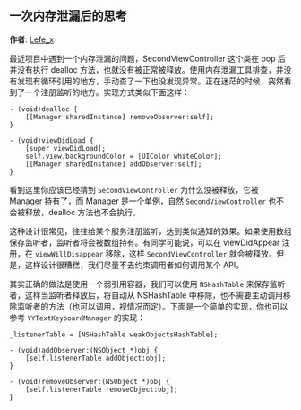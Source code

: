 ## 一次内存泄漏后的思考

**作者**: [Lefe_x](https://weibo.com/u/5953150140)

最近项目中遇到一个内存泄漏的问题，SecondViewController 这个类在 pop 后并没有执行 dealloc 方法，也就没有被正常被释放。使用内存泄漏工具排查，并没有发现有循环引用的地方，手动查了一下也没发现异常。正在迷茫的时候，突然看到了一个注册监听的地方。实现方式类似下面这样：

```
- (void)dealloc {
    [[Manager sharedInstance] removeObserver:self];
}

- (void)viewDidLoad {
    [super viewDidLoad];
    self.view.backgroundColor = [UIColor whiteColor];
    [[Manager sharedInstance] addObserver:self];
}
```

看到这里你应该已经猜到 `SecondViewController` 为什么没被释放，它被 Manager 持有了，而 Manager 是一个单例，自然 `SecondViewController` 也不会被释放，dealloc 方法也不会执行。

这种设计很常见，往往给某个服务注册监听，达到类似通知的效果。如果使用数组保存监听者，监听者将会被数组持有。有同学可能说，可以在 viewDidAppear 注册，在 `viewWillDisappear` 移除，这样 `SecondViewController` 就会被释放。但是，这样设计很糟糕，我们尽量不去约束调用者如何调用某个 API。

其实正确的做法是使用一个弱引用容器，我们可以使用 `NSHashTable` 来保存监听者，这样当监听者释放后，将自动从 NSHashTable 中移除，也不需要主动调用移除监听者的方法（也可以调用，视情况而定）。下面是一个简单的实现，你也可以参考 `YYTextKeyboardManager` 的实现：

```
_listenerTable = [NSHashTable weakObjectsHashTable];

- (void)addObserver:(NSObject *)obj {
    [self.listenerTable addObject:obj];
}

- (void)removeObserver:(NSObject *)obj {
    [self.listenerTable removeObject:obj];
}
```

